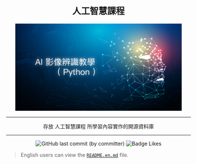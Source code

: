 <div align="center">

# `人工智慧課程`

<img src="./assets/ai-index.jpg" alt="ai-icon" width="90%"/>

---

存放 人工智慧課程 所學習內容實作的開源資料庫

---

![GitHub last commit (by committer)](https://img.shields.io/github/last-commit/Raxytw/ai-work.svg?style=for-the-badge&labelColor=34a84d&color=268039) ![Badge Likes](https://img.shields.io/github/stars/Raxytw/ai-work.svg?style=for-the-badge&labelColor=d0ab23&color=b0901e&logoColor=white&logo=Trustpilot)

</div>

> English users can view the [`README.en.md`](https://github.com/Raxytw/Artificial-Intelligence-Course/blob/main/README.en.md) file.  
